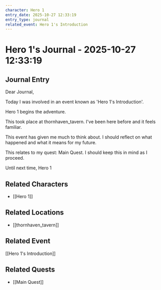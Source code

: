 ```yaml
---
character: Hero 1
entry_date: 2025-10-27 12:33:19
entry_type: journal
related_event: Hero 1's Introduction
---
```


# Hero 1's Journal - 2025-10-27 12:33:19

## Journal Entry

Dear Journal,

Today I was involved in an event known as 'Hero 1's Introduction'.

Hero 1 begins the adventure.

This took place at thornhaven_tavern. I've been here before and it feels familiar. 

This event has given me much to think about. I should reflect on what happened and what it means for my future.

This relates to my quest: Main Quest. I should keep this in mind as I proceed.

Until next time,
Hero 1


## Related Characters
- [[Hero 1]]

## Related Locations
- [[thornhaven_tavern]]

## Related Event
[[Hero 1's Introduction]]

## Related Quests
- [[Main Quest]]
